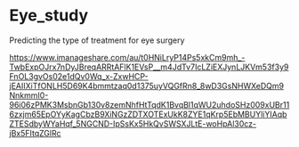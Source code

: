 # Eye_study
Predicting the type of treatment for eye surgery

https://www.imanageshare.com/au/t0HNiLryP14Ps5xkCm9mh_-TwbExpOJrx7nDyJBreqARRtAFlK1EVsP__m4JdTv7IcLZiEXJynLJKVm53f3y9FnOL3gvOs02e1dQv0Wq_x-ZxwHCP-jEAIIXiTfONLH5D69K4bmmtzaq0d1375uyVQGfRn8_8wD3GsNHWXeDQm9NnkmmI0-96i06zPMK3MsbnGb130v8zemNhfHtTqdK1BvqBl1qWU2uhdoSHz009xUBr116zxjm65EpOYyKagCbzB9XiNGzZDTXOTExUkK8ZYE1qKrp5EbMBUYliYIAqbZTESdbyWYaHqf_5NGCND-IpSsKx5HkQvSWSXJLtE-woHpAl30cz-jBx5FItqZGlRc

